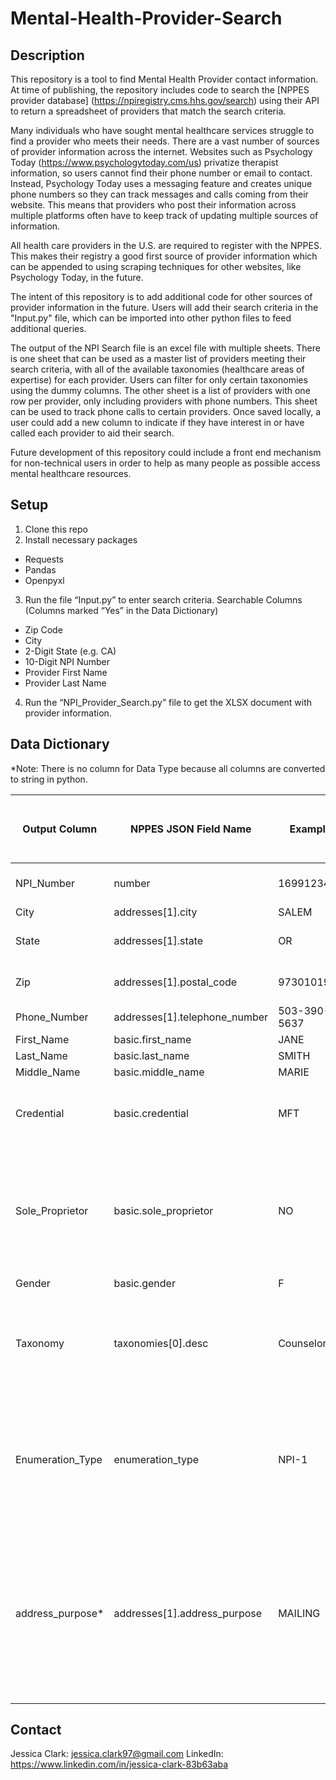 # Mental-Health-Provider-Search
## __Description__
This repository is a tool to find Mental Health Provider contact information. At time of publishing, the repository includes code to search the [NPPES provider database] (https://npiregistry.cms.hhs.gov/search) using their API to return a spreadsheet of providers that match the search criteria.

Many individuals who have sought mental healthcare services struggle to find a provider who meets their needs. There are a vast number of sources of provider information across the internet. Websites such as Psychology Today (https://www.psychologytoday.com/us) privatize therapist information, so users cannot find their phone number or email to contact. Instead, Psychology Today uses a messaging feature and creates unique phone numbers so they can track messages and calls coming from their website. This means that providers who post their information across multiple platforms often have to keep track of updating multiple sources of information.

All health care providers in the U.S. are required to register with the NPPES. This makes their registry a good first source of provider information which can be appended to using scraping techniques for other websites, like Psychology Today, in the future.

The intent of this repository is to add additional code for other sources of provider information in the future. Users will add their search criteria in the "Input.py" file, which can be imported into other python files to feed additional queries.

The output of the NPI Search file is an excel file with multiple sheets. There is one sheet that can be used as a master list of providers meeting their search criteria, with all of the available taxonomies (healthcare areas of expertise) for each provider. Users can filter for only certain taxonomies using the dummy columns. The other sheet is a list of providers with one row per provider, only including providers with phone numbers. This sheet can be used to track phone calls to certain providers. Once saved locally, a user could add a new column to indicate if they have interest in or have called each provider to aid their search.

Future development of this repository could include a front end mechanism for non-technical users in order to help as many people as possible access mental healthcare resources.

## __Setup__
1. Clone this repo
2. Install necessary packages
- Requests
- Pandas
- Openpyxl
3. Run the file “Input.py” to enter search criteria.
Searchable Columns (Columns marked “Yes” in the Data Dictionary)
- Zip Code
- City
- 2-Digit State (e.g. CA)
- 10-Digit NPI Number
- Provider First Name
- Provider Last Name
4. Run the “NPI_Provider_Search.py” file to get the XLSX document with provider information.

## __Data Dictionary__
*Note: There is no column for Data Type because all columns are converted to string in python.

|	Output Column	|	NPPES JSON Field Name	|	Example	|	Description	|	Available as Input Search? (Yes or Blank)	|
|	-------------	|	-------------	|	-------------	|	-------------	|	-------------	|
|	NPI_Number	|	number	|	1699123448	|	Unique ID, always 10 digits.	|	Yes	|
|	City	|	addresses[1].city	|	SALEM	|		|	Yes	|
|	State	|	addresses[1].state	|	OR	|	Always just two capital letters.	|	Yes	|
|	Zip	|	addresses[1].postal_code	|	973010198	|	Can be either the 5 or 9-digit zip code.	|	Yes	|
|	Phone_Number	|	addresses[1].telephone_number	|	503-390-5637	|		|		|
|	First_Name	|	basic.first_name	|	JANE	|		|	Yes	|
|	Last_Name	|	basic.last_name	|	SMITH	|		|	Yes	|
|	Middle_Name	|	basic.middle_name	|	MARIE	|		|		|
|	Credential	|	basic.credential	|	MFT	|	This will include their license credential type.	|		|
|	Sole_Proprietor	|	basic.sole_proprietor	|	NO	|	This indicates if they are a sole proprietor or part of business (different from Enumeration Type.	|		|
|	Gender	|	basic.gender	|	F	|	M or F	|		|
|	Taxonomy	|	taxonomies[0].desc	|	Counselor	|	References the Provider’s classification of practice. This is used to filter for mental health providers.	|		|
|	Enumeration_Type	|	enumeration_type	|	NPI-1	|	*Not displayed in output Always NPI-1, which refers to Individual Providers (as opposed to Organizational Providers).	|		|
|	address_purpose*	|	addresses[1].address_purpose	|	MAILING	|	*Not displayed in output Always Mailing, because there are multiple types of addresses and mailing is the most reliable source of phone number.	|		|

## __Contact__
Jessica Clark: jessica.clark97@gmail.com
LinkedIn: https://www.linkedin.com/in/jessica-clark-83b63aba
